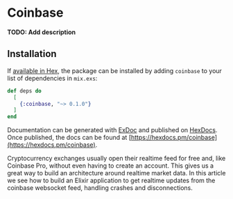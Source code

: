 # Coinbase

**TODO: Add description**

## Installation

If [available in Hex](https://hex.pm/docs/publish), the package can be installed
by adding `coinbase` to your list of dependencies in `mix.exs`:

```elixir
def deps do
  [
    {:coinbase, "~> 0.1.0"}
  ]
end
```

Documentation can be generated with [ExDoc](https://github.com/elixir-lang/ex_doc)
and published on [HexDocs](https://hexdocs.pm). Once published, the docs can
be found at [https://hexdocs.pm/coinbase](https://hexdocs.pm/coinbase).

Cryptocurrency exchanges usually open their realtime feed for free and, like Coinbase Pro, without even having to create an account. This gives us a great way to build an architecture around realtime market data. In this article we see how to build an Elixir application to get realtime updates from the coinbase websocket feed, handling crashes and disconnections.
